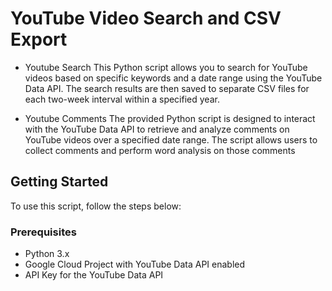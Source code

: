 # YouTube Video Search and CSV Export

- Youtube Search
This Python script allows you to search for YouTube videos based on specific keywords and a date range using the YouTube Data API. The search results are then saved to separate CSV files for each two-week interval within a specified year.

- Youtube Comments
The provided Python script is designed to interact with the YouTube Data API to retrieve and analyze comments on YouTube videos over a specified date range. The script allows users to collect comments and perform word analysis on those comments

## Getting Started

To use this script, follow the steps below:

### Prerequisites

- Python 3.x
- Google Cloud Project with YouTube Data API enabled
- API Key for the YouTube Data API

